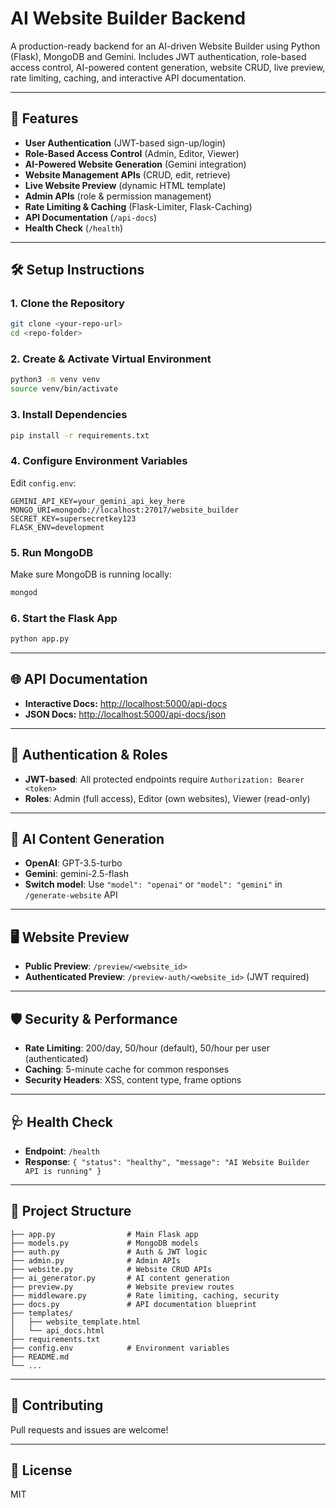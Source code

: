 # AI Website Builder Backend

A production-ready backend for an AI-driven Website Builder using Python (Flask), MongoDB and Gemini. Includes JWT authentication, role-based access control, AI-powered content generation, website CRUD, live preview, rate limiting, caching, and interactive API documentation.

---

## 🚀 Features
- **User Authentication** (JWT-based sign-up/login)
- **Role-Based Access Control** (Admin, Editor, Viewer)
- **AI-Powered Website Generation** (Gemini integration)
- **Website Management APIs** (CRUD, edit, retrieve)
- **Live Website Preview** (dynamic HTML template)
- **Admin APIs** (role & permission management)
- **Rate Limiting & Caching** (Flask-Limiter, Flask-Caching)
- **API Documentation** (`/api-docs`)
- **Health Check** (`/health`)

---

## 🛠️ Setup Instructions

### 1. **Clone the Repository**
```bash
git clone <your-repo-url>
cd <repo-folder>
```

### 2. **Create & Activate Virtual Environment**
```bash
python3 -m venv venv
source venv/bin/activate
```

### 3. **Install Dependencies**
```bash
pip install -r requirements.txt
```

### 4. **Configure Environment Variables**
Edit `config.env`:
```env
GEMINI_API_KEY=your_gemini_api_key_here
MONGO_URI=mongodb://localhost:27017/website_builder
SECRET_KEY=supersecretkey123
FLASK_ENV=development
```

### 5. **Run MongoDB**
Make sure MongoDB is running locally:
```bash
mongod
```

### 6. **Start the Flask App**
```bash
python app.py
```

---

## 🌐 API Documentation
- **Interactive Docs:** [http://localhost:5000/api-docs](http://localhost:5000/api-docs)
- **JSON Docs:** [http://localhost:5000/api-docs/json](http://localhost:5000/api-docs/json)

---

## 🔑 Authentication & Roles
- **JWT-based**: All protected endpoints require `Authorization: Bearer <token>`
- **Roles**: Admin (full access), Editor (own websites), Viewer (read-only)

---

## 🧠 AI Content Generation
- **OpenAI**: GPT-3.5-turbo
- **Gemini**: gemini-2.5-flash
- **Switch model**: Use `"model": "openai"` or `"model": "gemini"` in `/generate-website` API

---

## 🖥️ Website Preview
- **Public Preview**: `/preview/<website_id>`
- **Authenticated Preview**: `/preview-auth/<website_id>` (JWT required)

---

## 🛡️ Security & Performance
- **Rate Limiting**: 200/day, 50/hour (default), 50/hour per user (authenticated)
- **Caching**: 5-minute cache for common responses
- **Security Headers**: XSS, content type, frame options

---

## 🩺 Health Check
- **Endpoint**: `/health`
- **Response**: `{ "status": "healthy", "message": "AI Website Builder API is running" }`

---

## 📂 Project Structure
```
├── app.py                # Main Flask app
├── models.py             # MongoDB models
├── auth.py               # Auth & JWT logic
├── admin.py              # Admin APIs
├── website.py            # Website CRUD APIs
├── ai_generator.py       # AI content generation
├── preview.py            # Website preview routes
├── middleware.py         # Rate limiting, caching, security
├── docs.py               # API documentation blueprint
├── templates/
│   ├── website_template.html
│   └── api_docs.html
├── requirements.txt
├── config.env            # Environment variables
├── README.md
└── ...
```

---

## 🤝 Contributing
Pull requests and issues are welcome!

---

## 📜 License
MIT 